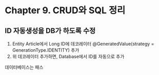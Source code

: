 # Chapter 9. CRUD와 SQL 정리

## ID 자동생성을 DB가 하도록 수정
1. Entity Article에서 Long ID에 데코레이터 @GeneratedValue(strategy = GenerationType.IDENTITY) 추가
2. 위 데코레이터 추가하면, Database에서 ID를 자동으로 추가

데이터베이스는 패스